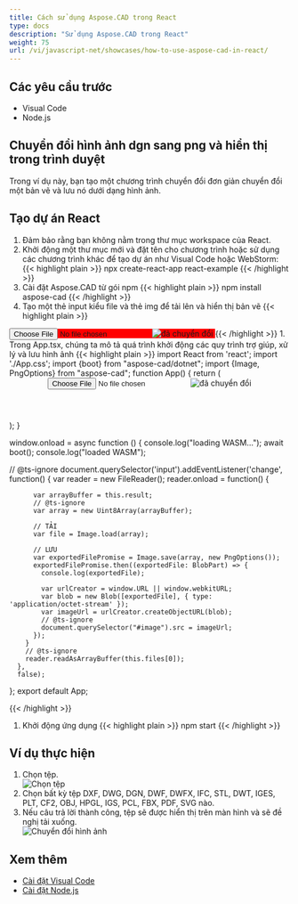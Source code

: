 ```yaml
---
title: Cách sử dụng Aspose.CAD trong React
type: docs
description: "Sử dụng Aspose.CAD trong React"
weight: 75
url: /vi/javascript-net/showcases/how-to-use-aspose-cad-in-react/
---
```


## Các yêu cầu trước
- Visual Code
- Node.js

## Chuyển đổi hình ảnh dgn sang png và hiển thị trong trình duyệt

Trong ví dụ này, bạn tạo một chương trình chuyển đổi đơn giản chuyển đổi một bản vẽ và lưu nó dưới dạng hình ảnh.

## Tạo dự án React

1. Đảm bảo rằng bạn không nằm trong thư mục workspace của React.
1. Khởi động một thư mục mới và đặt tên cho chương trình hoặc sử dụng các chương trình khác để tạo dự án như Visual Code hoặc WebStorm:
{{< highlight plain >}}
npx create-react-app react-example
{{< /highlight >}}
1. Cài đặt Aspose.CAD từ gói npm
{{< highlight plain >}}
npm install aspose-cad
{{< /highlight >}}
1. Tạo một thẻ input kiểu file và thẻ img để tải lên và hiển thị bản vẽ
{{< highlight plain >}}
<span style="background-color: red">
  <input id="file" type="file"/>
  <img alt="đã chuyển đổi" id="image" />
</span>
{{< /highlight >}}
1. Trong App.tsx, chúng ta mô tả quá trình khởi động các quy trình trợ giúp, xử lý và lưu hình ảnh
{{< highlight plain >}}
import React from 'react';
import './App.css';
import {boot} from "aspose-cad/dotnet";
import {Image, PngOptions} from "aspose-cad";
function App() {
  return (
    <div className="App">
      <header className="App-header">
          <input id="file" type="file"/>
          <img alt="đã chuyển đổi" id="image" />
      </header>
    </div>
  );
}

window.onload = async function () {
  console.log("loading WASM...");
  await boot();
  console.log("loaded WASM");

  // @ts-ignore
    document.querySelector('input').addEventListener('change', function() {
        var reader = new FileReader();
        reader.onload = function() {

          var arrayBuffer = this.result;
          // @ts-ignore
          var array = new Uint8Array(arrayBuffer);

          // TẢI
          var file = Image.load(array);

          // LƯU
          var exportedFilePromise = Image.save(array, new PngOptions());
          exportedFilePromise.then((exportedFile: BlobPart) => {
            console.log(exportedFile);

            var urlCreator = window.URL || window.webkitURL;
            var blob = new Blob([exportedFile], { type: 'application/octet-stream' });
            var imageUrl = urlCreator.createObjectURL(blob);
            // @ts-ignore
            document.querySelector("#image").src = imageUrl;
          });
        }
        // @ts-ignore
        reader.readAsArrayBuffer(this.files[0]);
      },
      false);
};
export default App;

{{< /highlight >}}
1. Khởi động ứng dụng
{{< highlight plain >}}
npm start
{{< /highlight >}}

## Ví dụ thực hiện

1. Chọn tệp.<br>
![Chọn tệp](/_assets/javascript-net/react/choose-file.png)<br>
1. Chọn bất kỳ tệp DXF, DWG, DGN, DWF, DWFX, IFC, STL, DWT, IGES, PLT, CF2, OBJ, HPGL, IGS, PCL, FBX, PDF, SVG nào.
1. Nếu câu trả lời thành công, tệp sẽ được hiển thị trên màn hình và sẽ đề nghị tải xuống.<br>
![Chuyển đổi hình ảnh](/_assets/javascript-net/react/convert-image.png)<br>

## Xem thêm

- [Cài đặt Visual Code](https://code.visualstudio.com/)
- [Cài đặt Node.js](https://nodejs.org/en/)

